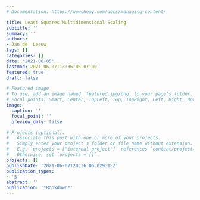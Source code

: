 ```yaml
---
# Documentation: https://wowchemy.com/docs/managing-content/

title: Least Squares Multidimensional Scaling
subtitle: ''
summary: ''
authors:
- Jan de  Leeuw
tags: []
categories: []
date: '2021-06-05'
lastmod: 2021-06-07T13:36:06-07:00
featured: true
draft: false

# Featured image
# To use, add an image named `featured.jpg/png` to your page's folder.
# Focal points: Smart, Center, TopLeft, Top, TopRight, Left, Right, BottomLeft, Bottom, BottomRight.
image:
  caption: ''
  focal_point: ''
  preview_only: false

# Projects (optional).
#   Associate this post with one or more of your projects.
#   Simply enter your project's folder or file name without extension.
#   E.g. `projects = ["internal-project"]` references `content/project/deep-learning/index.md`.
#   Otherwise, set `projects = []`.
projects: []
publishDate: '2021-06-07T20:36:06.029315Z'
publication_types:
- '5'
abstract: ''
publication: '*Bookdown*'
---
```

